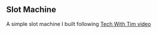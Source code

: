 ## Slot Machine

A simple slot machine I built following [Tech With Tim video](https://youtu.be/th4OBktqK1I?si=kU7SQvt0Dn4Bh3mi)
